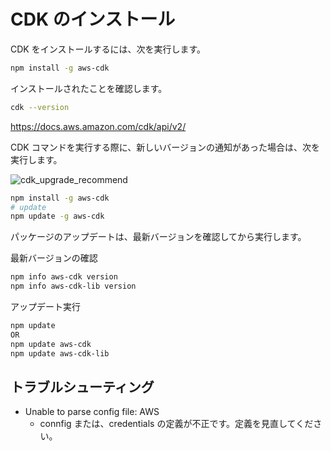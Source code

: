 
# CDK のインストール

CDK をインストールするには、次を実行します。

```sh
npm install -g aws-cdk
```

インストールされたことを確認します。

```sh
cdk --version
```

https://docs.aws.amazon.com/cdk/api/v2/

CDK コマンドを実行する際に、新しいバージョンの通知があった場合は、次を実行します。

![cdk_upgrade_recommend](/images/cdk_upgrade_recommend.JPG)

```sh
npm install -g aws-cdk
# update
npm update -g aws-cdk
```

パッケージのアップデートは、最新バージョンを確認してから実行します。

最新バージョンの確認

```sh
npm info aws-cdk version
npm info aws-cdk-lib version
```

アップデート実行

```sh
npm update
OR
npm update aws-cdk
npm update aws-cdk-lib
```



## トラブルシューティング

- Unable to parse config file: AWS
  - connfig または、credentials の定義が不正です。定義を見直してください。
